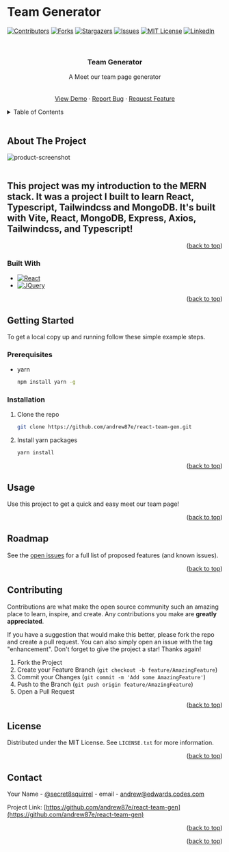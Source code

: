   # Team Generator
  
<a name="readme-top"></a>

[![Contributors][contributors-shield]][contributors-url]
[![Forks][forks-shield]][forks-url]
[![Stargazers][stars-shield]][stars-url]
[![Issues][issues-shield]][issues-url]
[![MIT License][license-shield]][license-url]
[![LinkedIn][linkedin-shield]][linkedin-url]



<!-- PROJECT LOGO -->
<br />
<div align="center">
  </a>

<h3 align="center">Team Generator</h3>

  <p align="center">
    A Meet our team page generator
    <br />
    <br />
    <br />
    <a href="https://react-team-ae-genie.herokuapp.com/">View Demo</a>
    ·
    <a href="https://github.com/andrew87e/react-team-gen/issues">Report Bug</a>
    ·
    <a href="https://github.com/andrew87e/react-team-gen/issues">Request Feature</a>
  </p>
</div>



<!-- TABLE OF CONTENTS -->
<details>
  <summary>Table of Contents</summary>
  <ol>
    <li>
      <a href="#about-the-project">About The Project</a>
      <ul>
        <li><a href="#built-with">Built With</a></li>
      </ul>
    </li>
    <li>
      <a href="#getting-started">Getting Started</a>
      <ul>
        <li><a href="#prerequisites">Prerequisites</a></li>
        <li><a href="#installation">Installation</a></li>
      </ul>
    </li>
    <li><a href="#usage">Usage</a></li>
    <li><a href="#roadmap">Roadmap</a></li>
    <li><a href="#contributing">Contributing</a></li>
    <li><a href="#license">License</a></li>
    <li><a href="#contact">Contact</a></li>
    <li><a href="#acknowledgments">Acknowledgments</a></li>
  </ol>
</details>

<br>


<!-- ABOUT THE PROJECT -->
## About The Project

![product-screenshot](https://i.imgur.com/942E7MF.png)
<br>
<br>


## This project was my introduction to the MERN stack. It was a project I built to learn React, Typescript, Tailwindcss and MongoDB. It's built with Vite, React, MongoDB, Express, Axios, Tailwindcss, and Typescript!

<p align="right">(<a href="#readme-top">back to top</a>)</p>



### Built With

* [![React][React.js]][React-url]
* [![JQuery][JQuery.com]][JQuery-url]

<p align="right">(<a href="#readme-top">back to top</a>)</p>



<!-- GETTING STARTED -->
## Getting Started

To get a local copy up and running follow these simple example steps.

### Prerequisites
* yarn
  ```sh
  npm install yarn -g
  ```

### Installation

1. Clone the repo
   ```sh
   git clone https://github.com/andrew87e/react-team-gen.git
   ```
2. Install yarn packages
   ```sh
   yarn install
   ```

<p align="right">(<a href="#readme-top">back to top</a>)</p>


<!-- USAGE EXAMPLES -->
## Usage

Use this project to get a quick and easy meet our team page!

<p align="right">(<a href="#readme-top">back to top</a>)</p>



<!-- ROADMAP -->
## Roadmap

See the [open issues](https://github.com/andrew87e/react-team-gen/issues) for a full list of proposed features (and known issues).

<p align="right">(<a href="#readme-top">back to top</a>)</p>



<!-- CONTRIBUTING -->
## Contributing

Contributions are what make the open source community such an amazing place to learn, inspire, and create. Any contributions you make are **greatly appreciated**.

If you have a suggestion that would make this better, please fork the repo and create a pull request. You can also simply open an issue with the tag "enhancement".
Don't forget to give the project a star! Thanks again!

1. Fork the Project
2. Create your Feature Branch (`git checkout -b feature/AmazingFeature`)
3. Commit your Changes (`git commit -m 'Add some AmazingFeature'`)
4. Push to the Branch (`git push origin feature/AmazingFeature`)
5. Open a Pull Request

<p align="right">(<a href="#readme-top">back to top</a>)</p>



<!-- LICENSE -->
## License

Distributed under the MIT License. See `LICENSE.txt` for more information.

<p align="right">(<a href="#readme-top">back to top</a>)</p>



<!-- CONTACT -->
## Contact

Your Name - [@secret8squirrel](https://twitter.com/secret8squirrel) - email - andrew@edwards.codes.com

Project Link: [https://github.com/andrew87e/react-team-gen](https://github.com/andrew87e/react-team-gen)

<p align="right">(<a href="#readme-top">back to top</a>)</p>

<p align="right">(<a href="#readme-top">back to top</a>)</p>



<!-- MARKDOWN LINKS & IMAGES -->
<!-- https://www.markdownguide.org/basic-syntax/#reference-style-links -->
[contributors-shield]: https://img.shields.io/github/contributors/andrew87e/react-team-gen.svg?style=for-the-badge
[contributors-url]: https://github.com/andrew87e/react-team-gen/graphs/contributors
[forks-shield]: https://img.shields.io/github/forks/andrew87e/react-team-gen.svg?style=for-the-badge
[forks-url]: https://github.com/andrew87e/react-team-gen/network/members
[stars-shield]: https://img.shields.io/github/stars/andrew87e/react-team-gen.svg?style=for-the-badge
[stars-url]: https://github.com/andrew87e/react-team-gen/stargazers
[issues-shield]: https://img.shields.io/github/issues/andrew87e/react-team-gen.svg?style=for-the-badge
[issues-url]: https://github.com/andrew87e/react-team-gen/issues
[license-shield]: https://img.shields.io/github/license/andrew87e/react-team-gen.svg?style=for-the-badge
[license-url]: https://github.com/andrew87e/react-team-gen/blob/master/LICENSE.txt
[linkedin-shield]: https://img.shields.io/badge/-LinkedIn-black.svg?style=for-the-badge&logo=linkedin&colorB=555
[linkedin-url]: https://linkedin.com/in/andrew-edwards
[product-screenshot]: images/screenshot.png
[Next.js]: https://img.shields.io/badge/next.js-000000?style=for-the-badge&logo=nextdotjs&logoColor=white
[Next-url]: https://nextjs.org/
[React.js]: https://img.shields.io/badge/React-20232A?style=for-the-badge&logo=react&logoColor=61DAFB
[React-url]: https://reactjs.org/
[JQuery.com]: https://img.shields.io/badge/jQuery-0769AD?style=for-the-badge&logo=jquery&logoColor=white
[JQuery-url]: https://jquery.com 

